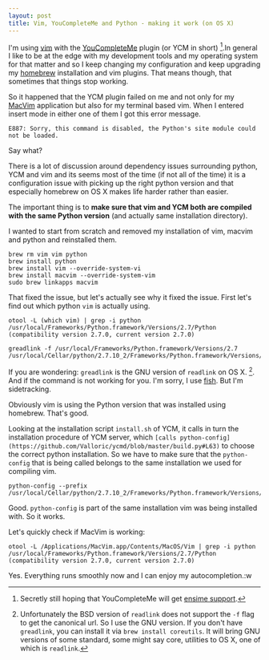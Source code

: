 ```yaml
---
layout: post
title: Vim, YouCompleteMe and Python - making it work (on OS X)
---
```


I'm using [vim](http://www.vim.org/) with the [YouCompleteMe](https://github.com/Valloric/YouCompleteMe) plugin (or YCM in short) [^1].In general I like to be at the edge with my development tools and my operating system for that matter and so I keep changing my configuration and keep upgrading my [homebrew](http://brew.sh/) installation and vim plugins. That means though, that sometimes that things stop working.

So it happened that the YCM plugin failed on me and not only for my [MacVim](https://github.com/macvim-dev/macvim) application but also for my terminal based vim. When I entered insert mode in either one of them I got this error message.

```console
E887: Sorry, this command is disabled, the Python's site module could not be loaded.
```

Say what?

There is a lot of discussion around dependency issues surrounding python, YCM and vim and its seems most of the time (if not all of the time) it is a configuration issue with picking up the right python version and that especially homebrew on OS X makes life harder rather than easier.

The important thing is to **make sure that vim and YCM both are compiled with the same Python version** (and actually same installation directory).

I wanted to start from scratch and removed my installation of vim, macvim and python and reinstalled them.

```console
brew rm vim vim python
brew install python
brew install vim --override-system-vi
brew install macvim --override-system-vim
sudo brew linkapps macvim
```

That fixed the issue, but let's actually see why it fixed the issue. First let's find out which python  `vim` is actually using.

```
otool -L (which vim) | grep -i python
/usr/local/Frameworks/Python.framework/Versions/2.7/Python (compatibility version 2.7.0, current version 2.7.0)

greadlink -f /usr/local/Frameworks/Python.framework/Versions/2.7
/usr/local/Cellar/python/2.7.10_2/Frameworks/Python.framework/Versions/2.7
```

If you are wondering: `greadlink` is the GNU version of `readlink` on OS X. [^readlink]. And if the command is not working for you. I'm sorry, I use [fish](http://fishshell.com/). But I'm sidetracking.

Obviously vim is using the Python version that was installed using homebrew. That's good.

Looking at the installation script `install.sh` of YCM, it calls in turn the installation procedure of YCM server, which `[calls python-config](https://github.com/Valloric/ycmd/blob/master/build.py#L63)` to choose the correct python installation. So we have to make sure that the `python-config` that is being called belongs to the same installation we used for compiling vim.

```
python-config --prefix
/usr/local/Cellar/python/2.7.10_2/Frameworks/Python.framework/Versions/2.7
```

Good. `python-config` is part of the same installation vim was being installed with. So it works.

Let's quickly check if MacVim is working:

```
otool -L /Applications/MacVim.app/Contents/MacOS/Vim | grep -i python
/usr/local/Frameworks/Python.framework/Versions/2.7/Python (compatibility version 2.7.0, current version 2.7.0)
```

Yes. Everything runs smoothly now and I can enjoy my autocompletion.:w

[^1]: Secretly still hoping that YouCompleteMe will get [ensime support](https://github.com/ensime/ensime-server/issues/1049).
[^readlink]: Unfortunately the BSD version of `readlink` does not support the `-f` flag to get the canonical url. So I use the GNU version. If you don't have `greadlink`, you can install it via `brew install coreutils`. It will bring GNU versions of some standard, some might say core, utilities to OS X, one of which is `readlink`.
